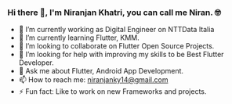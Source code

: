 ### Hi there 👋, I'm Niranjan Khatri, you can call me Niran. 🤓
<!--
**niranjk/niranjk** is a ✨ _special_ ✨ repository because its `README.md` (this file) appears on your GitHub profile.
-->


- 🔭 I’m currently working as Digital Engineer on NTTData Italia 
- 🌱 I’m currently learning Flutter, KMM. 
- 👯 I’m looking to collaborate on Flutter Open Source Projects. 
- 🤔 I’m looking for help with improving my skills to be Best Flutter Developer.  
- 💬 Ask me about Flutter, Android App Development. 
- 📫 How to reach me: niranjanky14@gmail.com
- ⚡ Fun fact: Like to work on new Frameworks and projects. 
